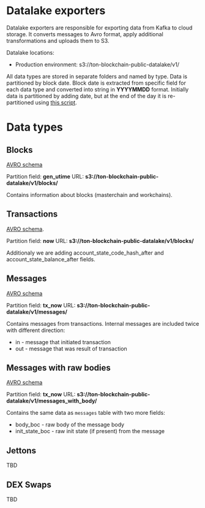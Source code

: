 # Datalake exporters

Datalake exporters are responsible for exporting data from Kafka to cloud storage. It converts messages to Avro format, apply additional transformations and uploads them to S3.

Datalake locations:
* Production environment: s3://ton-blockchain-public-datalake/v1/

All data types are stored in separate folders and named by type. Data is partitioned by block date. Block date
is extracted from specific field for each data type and converted into string in __YYYYMMDD__ format.
Initially data is partitioned by adding date, but at the end of the day it is re-partitioned using [this script](./repartition.py).

# Data types

## Blocks

[AVRO schema](./schemas/blocks.avsc)

Partition field: __gen_utime__
URL: **s3://ton-blockchain-public-datalake/v1/blocks/**

Contains information about blocks (masterchain and workchains).

## Transactions

[AVRO schema](./schemas/transactions.avsc).

Partition field: __now__
URL: **s3://ton-blockchain-public-datalake/v1/blocks/**

Additionaly we are adding account_state_code_hash_after and account_state_balance_after fields.

## Messages

[AVRO schema](./schemas/messages.avsc)

Partition field: __tx_now__
URL: **s3://ton-blockchain-public-datalake/v1/messages/**

Contains messages from transactions. Internal messages are included twice with different direction:
* in - message that initiated transaction
* out - message that was result of transaction


## Messages with raw bodies

[AVRO schema](./schemas/messages_with_body.avsc)

Partition field: __tx_now__
URL: **s3://ton-blockchain-public-datalake/v1/messages_with_body/**

Contains the same data as ``messages`` table with two more fields:
* body_boc - raw body of the message body
* init_state_boc - raw init state (if present) from the message


## Jettons

TBD

## DEX Swaps

TBD

